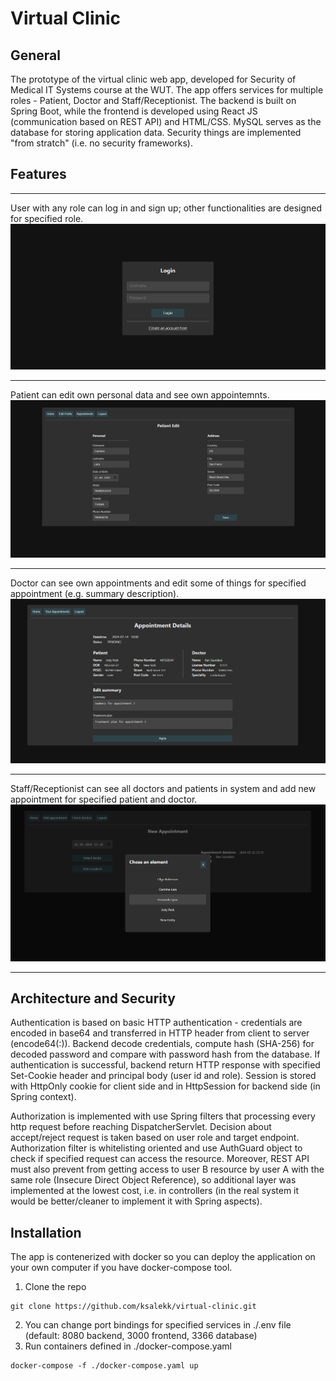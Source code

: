 # Virtual Clinic

## General
The prototype of the virtual clinic web app, developed for Security of Medical IT Systems course at the WUT. The app offers services for multiple roles - Patient, Doctor and Staff/Receptionist. The backend is built on Spring Boot, while the frontend is developed using React JS (communication based on REST API) and HTML/CSS. MySQL serves as the database for storing application data. Security things are implemented "from stratch" (i.e. no security frameworks).


## Features
***
User with any role can log in and sign up; other functionalities are designed for specified role.
![Login view](./demo/demo-login.png)
***
Patient can edit own personal data and see own appointemnts.
![Patient edit view](./demo/demo-patient-edit.png)
***
Doctor can see own appointments and edit some of things for specified appointment (e.g. summary description). 
![Doctor appointment edit view](./demo/demo-doctor-appointment-details.png)
***
Staff/Receptionist can see all doctors and patients in system and add new appointment for specified patient and doctor.
![Staff new appointment view](./demo/demo-staff-new-appointment.png)
***


## Architecture and Security

Authentication is based on basic HTTP authentication - credentials are encoded in base64 and transferred in HTTP header from client to server (encode64(<username>:<password>)). Backend decode credentials, compute hash (SHA-256) for decoded password and compare with password hash from the database. If authentication is successful, backend return HTTP response with specified Set-Cookie header and principal body (user id and role). Session is stored with HttpOnly cookie for client side and in HttpSession for backend side (in Spring context).

Authorization is implemented with use Spring filters that processing every http request before reaching DispatcherServlet. Decision about accept/reject request is taken based on user role and target endpoint. Authorization filter is whitelisting oriented and use AuthGuard object to check if specified request can access the resource. Moreover, REST API must also prevent from getting access to user B resource by user A with the same role (Insecure Direct Object Reference), so additional layer was implemented at the lowest cost, i.e. in controllers (in the real system it would be better/cleaner to implement it with Spring aspects).

## Installation
The app is contenerized with docker so you can deploy the application on your own computer if you have docker-compose tool.
1. Clone the repo 
```
git clone https://github.com/ksalekk/virtual-clinic.git
```
2. You can change port bindings for specified services in ./.env file (default: 8080 backend, 3000 frontend, 3366 database)
3. Run containers defined in ./docker-compose.yaml
```
docker-compose -f ./docker-compose.yaml up
```
